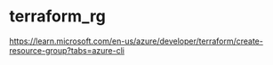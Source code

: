 # terraform_rg

https://learn.microsoft.com/en-us/azure/developer/terraform/create-resource-group?tabs=azure-cli
